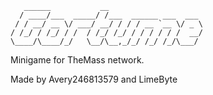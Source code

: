 ```
   ______           __                     
  / ____/___  _____/ /___  ______ ___  ___ 
 / / __/ __ \/ ___/ __/ / / / __ `__ \/ _ \
/ /_/ / /_/ / /  / /_/ /_/ / / / / / /  __/
\____/\____/_/   \__/\__,_/_/ /_/ /_/\___/ 

```

Minigame for TheMass network.

Made by Avery246813579 and LimeByte
